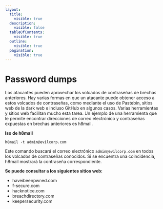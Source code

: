 ```yaml
---
layout:
  title:
    visible: true
  description:
    visible: false
  tableOfContents:
    visible: true
  outline:
    visible: true
  pagination:
    visible: true
---
```


# Password dumps

Los atacantes pueden aprovechar los volcados de contraseñas de brechas anteriores. Hay varias formas en que un atacante puede obtener acceso a estos volcados de contraseñas, como mediante el uso de Pastebin, sitios web de la dark web e incluso GitHub en algunos casos. Varias herramientas y sitios web facilitan mucho esta tarea. Un ejemplo de una herramienta que le permite encontrar direcciones de correo electrónico y contraseñas expuestas en brechas anteriores es h8mail.

**Iso de h8mail**

```
h8mail -t admin@evilcorp.com
```

Este comando buscará el correo electrónico `admin@evilcorp.com` en todos los volcados de contraseñas conocidos. Si se encuentra una coincidencia, h8mail mostrará la contraseña correspondiente.

**Se puede consultar a los siguientes sitios web:**&#x20;

* haveibeenpwned.com
* f-secure.com
* hacknotice.com
* breachdirectory.com
* keepersecurity.com
